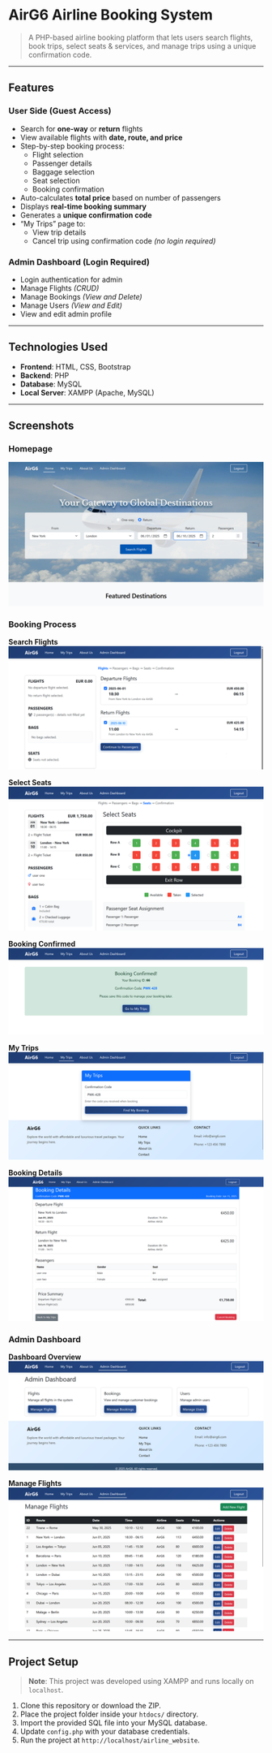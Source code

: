 # AirG6 Airline Booking System

> A PHP-based airline booking platform that lets users search flights, book trips, select seats & services, and manage trips using a unique confirmation code.

---

## Features

### User Side (Guest Access)
- Search for **one-way** or **return** flights
- View available flights with **date, route, and price**
- Step-by-step booking process:
  - Flight selection
  - Passenger details
  - Baggage selection
  - Seat selection
  - Booking confirmation
- Auto-calculates **total price** based on number of passengers
- Displays **real-time booking summary**
- Generates a **unique confirmation code**
- “My Trips” page to:
  - View trip details
  - Cancel trip using confirmation code *(no login required)*

### Admin Dashboard (Login Required)
- Login authentication for admin
- Manage Flights *(CRUD)*
- Manage Bookings *(View and Delete)*
- Manage Users *(View and Edit)*
- View and edit admin profile

---

## Technologies Used

- **Frontend**: HTML, CSS, Bootstrap
- **Backend**: PHP
- **Database**: MySQL
- **Local Server**: XAMPP (Apache, MySQL)

---

## Screenshots

### Homepage
![Homepage](screenshots/airg6_homepage.png)

### Booking Process
**Search Flights**
![Search Flights](screenshots/airg6_bookFlights.png)

**Select Seats**
![Select Seats](screenshots/airg6_selectSeats.png)

**Booking Confirmed**
![Booking Confirmed](screenshots/airg6_bookingConfirmed.png)

**My Trips**
![My Trips](screenshots/airg6_myTrips.png)

**Booking Details**
![Booking Details](screenshots/airg6_bookingDetails.png)

### Admin Dashboard
**Dashboard Overview**
![Admin Dashboard](screenshots/airg6_adminDashboard.png)

**Manage Flights**
![Manage Flights](screenshots/airg6_manageFlights.png)

---

## Project Setup

> **Note**: This project was developed using XAMPP and runs locally on `localhost`.

1. Clone this repository or download the ZIP.
2. Place the project folder inside your `htdocs/` directory.
3. Import the provided SQL file into your MySQL database.
4. Update `config.php` with your database credentials.
5. Run the project at `http://localhost/airline_website`.

